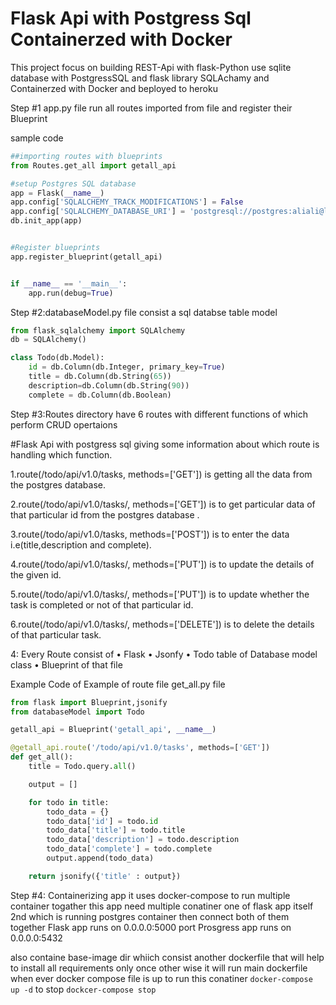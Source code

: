 # Flask Api with Postgress Sql Containerzed with Docker  
This project focus on building REST-Api with flask-Python 
use sqlite database with PostgressSQL and flask library SQLAchamy
and Containerzed with Docker and beployed to heroku  

Step #1 app.py file run all routes imported from file and register their Blueprint

sample code
```python
##importing routes with blueprints
from Routes.get_all import getall_api

#setup Postgres SQL database 
app = Flask(__name__)
app.config['SQLALCHEMY_TRACK_MODIFICATIONS'] = False
app.config['SQLALCHEMY_DATABASE_URI'] = 'postgresql://postgres:aliali@localhost/todo'
db.init_app(app)


#Register blueprints
app.register_blueprint(getall_api)


if __name__ == '__main__':
    app.run(debug=True)

```

 Step #2:databaseModel.py file consist a sql databse table model 
```python
from flask_sqlalchemy import SQLAlchemy
db = SQLAlchemy()

class Todo(db.Model):
    id = db.Column(db.Integer, primary_key=True)
    title = db.Column(db.String(65))
    description=db.Column(db.String(90))
    complete = db.Column(db.Boolean)
```
Step #3:Routes directory have 6 routes with different functions of which perform CRUD opertaions 


#Flask Api with postgress sql
 giving some information about which route is handling which function.

 1.route(/todo/api/v1.0/tasks, methods=['GET']) is getting all the data from the postgres database.

 2.route(/todo/api/v1.0/tasks/<id>, methods=['GET']) is to get particular data of that particular id from the postgres database .

 3.route(/todo/api/v1.0/tasks, methods=['POST']) is to enter the data i.e(title,description and complete).

 4.route(/todo/api/v1.0/tasks/<id>, methods=['PUT']) is to update the details of the given id.

 5.route(/todo/api/v1.0/tasks/<id>, methods=['PUT']) is to update whether the task is completed or not of that particular id.
 
 6.route(/todo/api/v1.0/tasks/<id>, methods=['DELETE']) is to delete the details of that particular task.

4: Every Route consist of 
    • Flask
    • Jsonfy 
    • Todo table of Database model class 
    • Blueprint of that file
    
 
Example Code of Example of route file get_all.py file  
```python
from flask import Blueprint,jsonify
from databaseModel import Todo

getall_api = Blueprint('getall_api', __name__)

@getall_api.route('/todo/api/v1.0/tasks', methods=['GET'])
def get_all():
    title = Todo.query.all()

    output = []

    for todo in title:
        todo_data = {}
        todo_data['id'] = todo.id
        todo_data['title'] = todo.title
        todo_data['description'] = todo.description
        todo_data['complete'] = todo.complete
        output.append(todo_data)

    return jsonify({'title' : output})
```
Step #4: Containerizing app 
    it uses docker-compose to run multiple container togather 
    this app need multiple conatiner one of flask app itself
    2nd which is running postgres container then connect both of them together 
    Flask app runs on 0.0.0.0:5000 port 
    Prosgress app runs on 0.0.0.0:5432
    
   also containe base-image dir whiich consist another dockerfile 
    that will help to install all requirements only once 
    other wise it will run main dockerfile when ever docker compose file is up
    to run this conatiner 
    ```docker-compose up -d```
    to stop
    ```dockcer-compose stop```